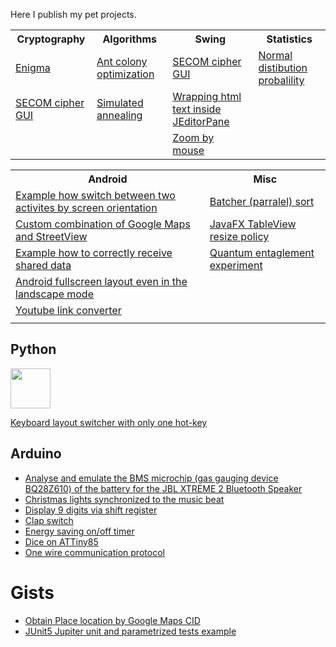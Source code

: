 Here I publish my pet projects.

<!---
asilichenko/asilichenko is a ✨ special ✨ repository because its `README.md` (this file) appears on your GitHub profile.
You can click the Preview link to take a look at your changes.
--->

<table>
  <tr>
    <th>Cryptography</th>
    <th>Algorithms</th>
    <th>Swing</th>
    <th>Statistics</th>
  </tr>

  <tr>
    <td><a href="https://github.com/asilichenko/enigma">Enigma</a></td>
    <td><a href="https://github.com/asilichenko/ant-colony-optimization">Ant colony optimization</a></td>
    <td><a href="https://github.com/asilichenko/secom-cipher-gui">SECOM cipher GUI</a></td>
    <td><a href="https://github.com/asilichenko/statistics">Normal distibution probalility</a></td>
  </tr>

  <tr>
    <td><a href="https://github.com/asilichenko/secom-cipher-gui">SECOM cipher GUI</a></td>
    <td><a href="https://github.com/asilichenko/simulated-annealing">Simulated annealing</a></td>
    <td><a href="https://github.com/asilichenko/swing-html-paragraph-wrap">Wrapping html text inside JEditorPane</a></td>
    <td></td>
  </tr>

  <tr>
    <td></td>
    <td></td>
    <td><a href="https://github.com/asilichenko/mouse-move-scale">Zoom by mouse</a></td>
    <td></td>
  </tr>
</table>

<table>
  <tr>
    <th>Android</th>
    <th>Misc</th>
  </tr>
  
  <tr>
    <td><a href="https://github.com/asilichenko/screen-orientation-example">Example how switch between two activites by screen orientation</a></td>
    <td><a href="https://github.com/asilichenko/batcherSort">Batcher (parralel) sort</a></td>
  </tr>
  
  <tr>
    <td><a href="https://github.com/asilichenko/android-map-with-panorama-sample">Custom combination of Google Maps and StreetView</a></td>
    <td><a href="https://github.com/asilichenko/TableViewResizePolicy">JavaFX TableView resize policy</a></td>
  </tr>
  
  <tr>
    <td><a href="https://github.com/asilichenko/android-shared-text-receiver">Example how to correctly receive shared data</a></td>
    <td><a href="https://github.com/asilichenko/quantum-entanglement-experiment">Quantum entaglement experiment</a></td>
  </tr>

  <tr>
    <td><a href="https://github.com/asilichenko/android-short-edges">Android fullscreen layout even in the landscape mode</a></td>
    <td></td>
  </tr>

  <tr>
    <td><a href="https://github.com/asilichenko/android-youtube-shared">Youtube link converter</a></td>
    <td></td>
  </tr>

  <tr>
    <td></td>
    <td></td>
  </tr>
</table>

## Python

<img src="https://github.com/asilichenko/asilichenko/assets/1503214/fea7aaab-e68f-4797-9a2c-438ff3c6eee7" height="64"/>

[Keyboard layout switcher with only one hot-key](https://github.com/asilichenko/one-key-keyboard-switcher)

## Arduino

- [Analyse and emulate the BMS microchip (gas gauging device BQ28Z610) of the battery for the JBL XTREME 2 Bluetooth Speaker](https://github.com/asilichenko/jbl-xtreme2-bms)
- [Christmas lights synchronized to the music beat](https://github.com/asilichenko/arduino-play-melody)
- [Display 9 digits via shift register](https://github.com/asilichenko/ShiftRegDisplay)
- [Clap switch](https://github.com/asilichenko/clap-switch)
- [Energy saving on/off timer](https://github.com/asilichenko/Autowatering)
- [Dice on ATTiny85](https://github.com/asilichenko/attiny85-dice)
- [One wire communication protocol](https://github.com/asilichenko/OneWireDataTransmit)

# Gists
* [Obtain Place location by Google Maps CID](https://gist.github.com/asilichenko/b0000eb1562c9e4e75b0d43d799260bc)
* [JUnit5 Jupiter unit and parametrized tests example](https://gist.github.com/asilichenko/d954f7f619bba9a26ac5be7f77f321ea)
